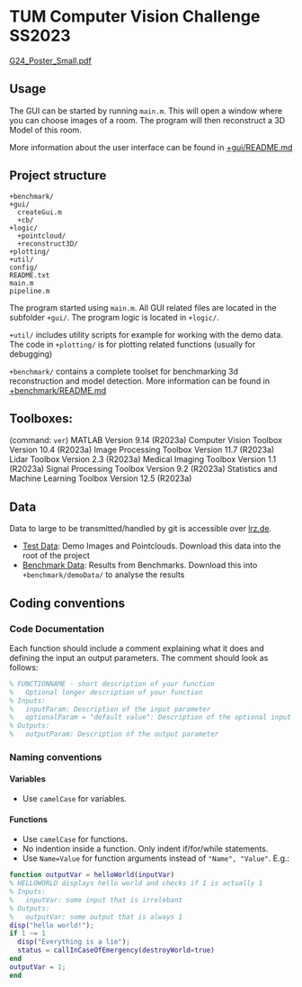 # TUM Computer Vision Challenge SS2023
[G24_Poster_Small.pdf](https://github.com/lole-elol/tum_cv_challenge_SS23/files/12021697/G24_Poster_Small.pdf)

## Usage

The GUI can be started by running `main.m`. This will open a window where you can choose images of a room. The program will then reconstruct a 3D Model of this room.

More information about the user interface can be found in [+gui/README.md](+gui/README.md)

## Project structure

```
+benchmark/
+gui/
  createGui.m
  +cb/
+logic/
  +pointcloud/
  +reconstruct3D/
+plotting/
+util/
config/
README.txt
main.m
pipeline.m
```

The program started using `main.m`. All GUI related files are located in the subfolder `+gui/`. The program logic is located in `+logic/`.

`+util/` includes utility scripts for example for working with the demo data. The code in `+plotting/` is for plotting related functions (usually for debugging)

`+benchmark/` contains a complete toolset for benchmarking 3d reconstruction and model detection. More information can be found in [+benchmark/README.md](+benchmark/README.md)

## Toolboxes:
(command: `ver`)
MATLAB                                                Version 9.14        (R2023a)
Computer Vision Toolbox                               Version 10.4        (R2023a)
Image Processing Toolbox                              Version 11.7        (R2023a)
Lidar Toolbox                                         Version 2.3         (R2023a)
Medical Imaging Toolbox                               Version 1.1         (R2023a)
Signal Processing Toolbox                             Version 9.2         (R2023a)
Statistics and Machine Learning Toolbox               Version 12.5        (R2023a)

## Data

Data to large to be transmitted/handled by git is accessible over [lrz.de](lrz.de).

- [Test Data](https://syncandshare.lrz.de/getlink/fiW28ckD2bDDu6u2jVv7m7/test): Demo Images and Pointclouds. Download this data into the root of the project
- [Benchmark Data](https://syncandshare.lrz.de/getlink/fi8T7n2HSZSyuuPH63AWik/): Results from Benchmarks. Download this into `+benchmark/demoData/` to analyse the results

## Coding conventions

### Code Documentation

Each function should include a comment explaining what it does and defining the input an output parameters. The comment should look as follows:

```matlab
% FUNCTIONNAME - short description of your function
%   Optional longer description of your function
% Inputs:
%   inputParam: Description of the input parameter
%   optionalParam = "default value": Description of the optional input parameter
% Outputs:
%   outputParam: Description of the output parameter
```

### Naming conventions

#### Variables
- Use `camelCase` for variables.

#### Functions

- Use `camelCase` for functions.
- No indention inside a function. Only indent if/for/while statements.
- Use `Name=Value` for function arguments instead of `"Name", "Value"`. E.g.:


```matlab
function outputVar = helloWorld(inputVar)
% HELLOWORLD displays hello world and checks if 1 is actually 1
% Inputs:
%   inputVar: some input that is irrelebant
% Outputs:
%   outputVar: some output that is always 1
disp("hello world!");
if 1 ~= 1
  disp("Everything is a lie");
  status = callInCaseOfEmergency(destroyWorld=true)
end
outputVar = 1;
end
```
